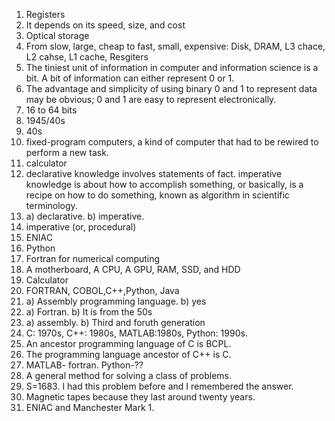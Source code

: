 1. Registers
2. It depends on its speed, size, and cost
3. Optical storage
4. From slow, large, cheap to fast, small, expensive: Disk, DRAM, L3 chace, L2 cahse, L1 cache, Resgiters
5. The tiniest unit of information in computer and information science is a bit. A bit of information can either represent 0 or 1.
6. The advantage and simplicity of using binary 0 and 1 to represent data may be obvious; 0 and 1 are easy to represent electronically.
7. 16 to 64 bits
8. 1945/40s
9. 40s
10. fixed-program computers, a kind of computer that had to be rewired to perform a new task.
11. calculator
12. declarative knowledge involves statements of fact. imperative knowledge is about how to accomplish something, or basically, is a recipe on how to do something, known as algorithm in scientific terminology.  
13. a) declarative. b) imperative.  
14. imperative (or, procedural)
15. ENIAC
16. Python
17. Fortran for numerical computing
18. A motherboard, A CPU, A GPU, RAM, SSD, and HDD
19. Calculator
20. FORTRAN, COBOL,C++,Python, Java
21. a) Assembly programming language. b) yes
22. a) Fortran. b) It is from the 50s
23. a) assembly. b) Third and foruth generation
24. C: 1970s, C++: 1980s, MATLAB:1980s, Python: 1990s.
25. An ancestor programming language of C is BCPL.
26. The programming language ancestor of C++ is C.
27. MATLAB- fortran. Python-??
28. A general method for solving a class of problems.
29. S=1683. I had this problem before and I remembered the answer.
30. Magnetic tapes because they last around twenty years.  
31. ENIAC and Manchester Mark 1.  


 



